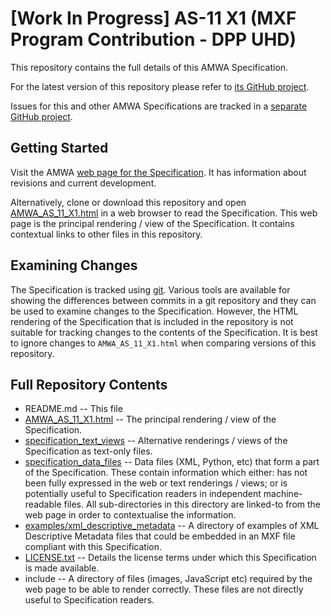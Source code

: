 # **[Work In Progress]** AS-11 X1 (MXF Program Contribution - DPP UHD)

This repository contains the full details of this AMWA Specification.

For the latest version of this repository please refer to [its GitHub project](https://github.com/AMWA-TV/AS-11_X1/).

Issues for this and other AMWA Specifications are tracked in a [separate GitHub project](https://github.com/AMWA-TV/AS-11_Overview).

## Getting Started

Visit the AMWA [web page for the Specification](http://amwa.tv/projects/AS-11-X1.shtml). It has information about revisions and current development.

Alternatively, clone or download this repository and open [AMWA_AS_11_X1.html](AMWA_AS_11_X1.html) in a web browser to read the Specification. This web page is the principal rendering / view of the Specification. It contains contextual links to other files in this repository.

## Examining Changes

The Specification is tracked using [git](http://git-scm.com/). Various tools are available for showing the differences between commits in a git repository and they can be used to examine changes to the Specification. However, the HTML rendering of the Specification that is included in the repository is not suitable for tracking changes to the contents of the Specification. It is best to ignore changes to `AMWA_AS_11_X1.html` when comparing versions of this repository.

## Full Repository Contents

* README.md -- This file
* [AMWA_AS_11_X1.html](AMWA_AS_11_X1.html) -- The principal rendering / view of the Specification.
* [specification_text_views](specification_text_views) -- Alternative renderings / views of the Specification as text-only files.
* [specification_data_files](specification_data_files) -- Data files (XML, Python, etc) that form a part of the Specification. These contain information which either: has not been fully expressed in the web or text renderings / views; or is potentially useful to Specification readers in independent machine-readable files. All sub-directories in this directory are linked-to from the web page in order to contextualise the information.
* [examples/xml_descriptive_metadata](examples/xml_descriptive_metadata) -- A directory of examples of XML Descriptive Metadata files that could be embedded in an MXF file compliant with this Specification.
* [LICENSE.txt](LICENSE.txt) -- Details the license terms under which this Specification is made available.
* include -- A directory of files (images, JavaScript etc) required by the web page to be able to render correctly. These files are not directly useful to Specification readers.
